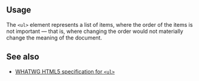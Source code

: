 ## Usage

The `<ul>` element represents a list of items, where the order of the items is not important — that is, where changing the order would not materially change the meaning of the document.

## See also

* [WHATWG HTML5 specification for `<ul>`](https://html.spec.whatwg.org/multipage/semantics.html#the-ul-element)
